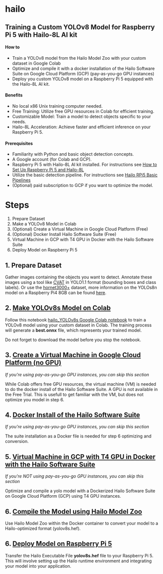 # hailo

## Training a Custom YOLOv8 Model for Raspberry Pi 5 with Hailo-8L AI kit

#### How to 
- Train a YOLOv8 model from the Hailo Model Zoo with your custom dataset in Google Colab 
- Optimize and compile it with a docker installation of the Hailo Software Suite on Google Cloud Platform (GCP) (pay-as-you-go GPU instances)
- Deploy you custom YOLOv8 model on a Raspberry Pi 5 equipped with the Hailo-8L AI kit.

#### Benefits
- No local x86 Unix training computer needed.
- Free Training: Utilize free GPU resources in Colab for efficient training.
- Customizable Model: Train a model to detect objects specific to your needs.
- Hailo-8L Acceleration: Achieve faster and efficient inference on your Raspberry Pi 5.

#### Prerequisites
- Familiarity with Python and basic object detection concepts.
- A Google account (for Colab and GCP).
- Raspberry Pi 5 with Hailo-8L AI kit installed. For instructions see [How to Set Up Raspberry Pi 5 and Hailo-8L](https://github.com/hailo-ai/hailo-rpi5-examples/blob/main/doc/install-raspberry-pi5.md#how-to-set-up-raspberry-pi-5-and-hailo-8l)
- Utilize the basic detection pipeline. For instructions see [Hailo RPi5 Basic Pipelines](https://github.com/hailo-ai/hailo-rpi5-examples/blob/main/doc/basic-pipelines.md#installation)
- (Optional) paid subscription to GCP if you want to optimize the model. 

# Steps
1. Prepare Dataset
2. Make a YOLOv8 Model in Colab
3. (Optional) Create a Virtual Machine in Google Cloud Platform (Free)
4. (Optional) Docker Install Hailo Software Suite (Free)
5. Virtual Machine in GCP with T4 GPU in Docker with the Hailo Software Suite
6. Deploy Model on Raspberry Pi 5

## 1. Prepare Dataset

Gather images containing the objects you want to detect.
Annotate these images using a tool like [CVAT](https://www.cvat.ai/) in YOLO1.1 format (bounding boxes and class labels). Or use the [hornet3000+](https://www.kaggle.com/datasets/marcoryvandijk/vespa-velutina-v-crabro-vespulina-vulgaris) dataset, more information on the YOLOs8n model on a Raspberry Pi4 8GB can be found [here](https://github.com/vespCV/hornet3000).

## 2. [Make YOLOv8s Model on Colab](https://github.com/marcory-hub/hailo/blob/main/hailo_YOLOv8s.ipynb)

Follow this notebook [hailo_YOLOv8s Google Colab notebook](https://github.com/marcory-hub/hailo/blob/main/hailo_YOLOv8s.ipynb) to train a YOLOv8 model using your custom dataset in Colab. The training process will generate a **best.onnx** file, which represents your trained model. 

Do not forget to download the model before you stop the notebook.

## 3. [Create a Virtual Machine in Google Cloud Platform (no GPU)](https://github.com/marcory-hub/hailo/blob/main/create-and-connect-gcp-vm-instance-w-local-terminal.md)
_If you're using pay-as-you-go GPU instances, you can skip this section_

While Colab offers free GPU resources, the virtual machine (VM) is needed to do the docker install of the Hailo Software Suite. A GPU is not available in the Free Trial. This is usefull to get familiar with the VM, but does not optimize you model in step 6.

## 4. [Docker Install of the Hailo Software Suite](https://github.com/marcory-hub/hailo/blob/main/install-hailo-software-suite-on-google-cloud-VM-instance.md)
_If you're using pay-as-you-go GPU instances, you can skip this section_

The suite installation as a Docker file is needed for step 6 optimizing and conversion.

## 5. [Virtual Machine in GCP with T4 GPU in Docker with the Hailo Software Suite]()
_If you're NOT using pay-as-you-go GPU instances, you can skip this section_

Optimize and compile a yolo model with a Dockerized Hailo Software Suite on Google Cloud Platform (GCP) using T4 GPU instances.

## 6. [Compile the Model using Hailo Model Zoo](https://github.com/marcory-hub/hailo/blob/main/compile-the-model-using-hailo-model-zoo.md)
Use Hailo Model Zoo within the Docker container to convert your model to a Hailo-optimized format (yolov8s.hef).

## 6. [Deploy Model on Raspberry Pi 5](https://github.com/marcory-hub/hailo/blob/main/deploy-model-on-raspberry-pi-5-ai-kit.md)

Transfer the Hailo Executable File **yolov8s.hef** file to your Raspberry Pi 5. This will involve setting up the Hailo runtime environment and integrating your model into your application.
